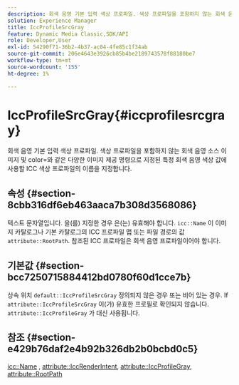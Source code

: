 ```yaml
---
description: 회색 음영 기본 입력 색상 프로파일. 색상 프로파일을 포함하지 않는 회색 음영 소스 이미지 및 color=와 같은 다양한 이미지 제공 명령으로 지정된 특정 회색 음영 색상 값에 사용할 ICC 색상 프로파일의 이름을 지정합니다.
solution: Experience Manager
title: IccProfileSrcGray
feature: Dynamic Media Classic,SDK/API
role: Developer,User
exl-id: 54290f71-36b2-4b37-ac04-4fe85c1f34ab
source-git-commit: 206e4643e3926cb85b4be2189743578f88180be7
workflow-type: tm+mt
source-wordcount: '155'
ht-degree: 1%

---
```


# IccProfileSrcGray{#iccprofilesrcgray}

회색 음영 기본 입력 색상 프로파일. 색상 프로파일을 포함하지 않는 회색 음영 소스 이미지 및 color=와 같은 다양한 이미지 제공 명령으로 지정된 특정 회색 음영 색상 값에 사용할 ICC 색상 프로파일의 이름을 지정합니다.

## 속성 {#section-8cbb316df6eb463aaca7b308d3568086}

텍스트 문자열입니다. 을(를) 지정한 경우 은(는) 유효해야 합니다. `icc::Name` 이 이미지 카탈로그나 기본 카탈로그의 ICC 프로파일 맵 또는 파일 경로의 값 `attribute::RootPath`. 참조된 ICC 프로파일은 회색 음영 프로파일이어야 합니다.

## 기본값 {#section-bcc7250715884412bd0780f60d1cce7b}

상속 위치 `default::IccProfileSrcGray` 정의되지 않은 경우 또는 비어 있는 경우. If `attribute::IccProfileSrcGray` 이(가) 유효한 프로필로 확인되지 않습니다. `attribute::IccProfileGray` 가 대신 사용됩니다.

## 참조 {#section-e429b76daf2e4b92b326db2b0bcbd0c5}

[icc::Name](../../../../../is-api/image-catalog/image-serving-api-ref/c-image-catalog-reference/c-icc-profile-map-reference/r-name-icc.md#reference-9e7d3c8e35434981a3dfac66b8946cbe) , [attribute::IccRenderIntent](../../../../../is-api/image-catalog/image-serving-api-ref/c-image-catalog-reference/c-attributes-reference/r-iccrenderintent.md#reference-012f207f28bd4406a5368d23ed95a51f), [attribute::IccProfileGray](../../../../../is-api/image-catalog/image-serving-api-ref/c-image-catalog-reference/c-attributes-reference/r-iccprofilegray.md#reference-13822a1596e440eea0492e86d88dad35), [attribute::RootPath](../../../../../is-api/image-catalog/image-serving-api-ref/c-image-catalog-reference/c-attributes-reference/r-rootpath.md#reference-17d57e5967be403b8408fa7214017494)
